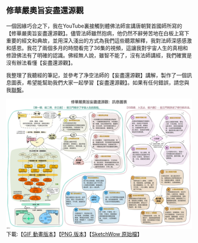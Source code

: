 


## 修華嚴奧旨妄盡還源觀
一個因緣巧合之下，我在YouTube裏接觸到體佛法師宣講唐朝賢首國師所寫的【修華嚴奧旨妄盡還源觀】。儘管法師雖然抱病，他仍然不辭勞苦地在白板上寫下重要的經文和典故，並用深入淺出的方式為我們這些聽眾解釋，我對法師深感感激和感恩。我花了兩個多月的時間看完了36集的視頻，這讓我對宇宙人生的真相和修證佛法有了明確的認識。佛經無人說，雖智不能了，沒有法師講經，我們確實是沒有辦法看懂【妄盡還源觀】。

我整理了我聽經的筆記，並參考了净空法師的【妄盡還源觀】講解，製作了一個訊息圖表，希望能幫助我們大家一起學習【妄盡還源觀】。如果有任何錯誤，請您與我[聯繫](https://github.com/csgoh/buddha-nature/issues)。

![enter image description here](images/修華嚴奧旨妄盡還源觀-圖表B3.gif)
下載:【[GIF 動畫版本](images/修華嚴奧旨妄盡還源觀-圖表B3.gif)】【[PNG 版本](images/修華嚴奧旨妄盡還源觀-圖表B3.gif)】【[SketchWow 原始檔](src/修華嚴奧旨妄盡還源觀-圖表B3.sw)】